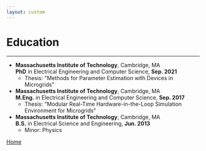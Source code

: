 ```yaml
---
layout: custom
---
```


# Education
---
* **Massachusetts Institute of Technology**, Cambridge, MA <br />
  **PhD** in Electrical Engineering and Computer Science, **Sep. 2021** <br />
  - Thesis: "Methods for Parameter Estimation with Devices in Microgrids"
* **Massachusetts Institute of Technology**, Cambridge, MA <br />
  **M.Eng.** in Electrical Engineering and Computer Science, **Sep. 2017** <br />
  - Thesis: "Modular Real-Time Hardware-in-the-Loop Simulation Environment for Microgrids"
* **Massachusetts Institute of Technology**, Cambridge, MA <br />
  **B.S.** in Electrical Science and Engineering, **Jun. 2013** <br />
  - Minor: Physics

[Home](./)
